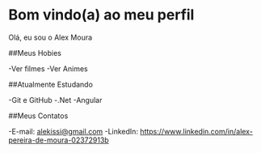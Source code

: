 # Bom vindo(a) ao meu perfil

Olá, eu sou o Alex Moura

##Meus Hobies

-Ver filmes
-Ver Animes

##Atualmente Estudando

-Git e GitHub
-.Net
-Angular

##Meus Contatos

-E-mail: alekissi@gmail.com
-LinkedIn: https://www.linkedin.com/in/alex-pereira-de-moura-02372913b
